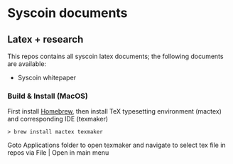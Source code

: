 # Syscoin documents
## Latex + research


This repos contains all syscoin latex documents; the following documents are available:
- Syscoin whitepaper


### Build & Install (MacOS)

First install [Homebrew](https://brew.sh), then install TeX typesetting environment (mactex) and corresponding IDE (texmaker)

```
> brew install mactex texmaker
```

Goto Applications folder to open texmaker and navigate to select tex file in repos via File | Open in main menu
